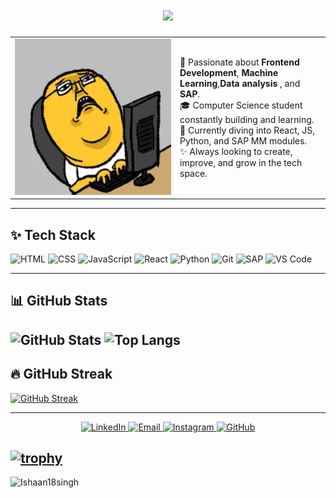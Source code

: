 <!-- Typing effect -->
<h1 align="center">
  <img src="https://readme-typing-svg.herokuapp.com/?lines=Hi+%F0%9F%91%8B+I'm+Ishaan+Singh;&center=true&size=25&width=500&height=50&duration=4000">
</h1>

<table>
  <tr>
    <td width="250">
      <img src="https://github.com/Ishaan18singh/Ishaan18singh/blob/main/rabbit_typing.gif" width="100%" alt="Rabbit Typing Bunny"/>
    </td>
    <td>
      <p>
        🚀 Passionate about <strong>Frontend Development</strong>, <strong>Machine Learning</strong>,<strong>Data analysis </strong>, and <strong>SAP</strong>.<br>
        🎓 Computer Science student constantly building and learning.<br>
        🧠 Currently diving into React, JS, Python, and SAP MM modules.<br>
        ✨ Always looking to create, improve, and grow in the tech space.
      </p>
    </td>
  </tr>
</table>

---

## ✨ Tech Stack

![HTML](https://img.shields.io/badge/-HTML5-E34F26?style=flat&logo=html5)
![CSS](https://img.shields.io/badge/-CSS3-1572B6?style=flat&logo=css3)
![JavaScript](https://img.shields.io/badge/-JavaScript-F7DF1E?style=flat&logo=javascript)
![React](https://img.shields.io/badge/-React-61DAFB?style=flat&logo=react)
![Python](https://img.shields.io/badge/-Python-3776AB?style=flat&logo=python)
![Git](https://img.shields.io/badge/-Git-F05032?style=flat&logo=git)
![SAP](https://img.shields.io/badge/-SAP-0FAAFF?style=flat&logo=sap)
![VS Code](https://img.shields.io/badge/-VS%20Code-007ACC?style=flat&logo=visual-studio-code)

---
## 📊 GitHub Stats

![GitHub Stats](https://github-readme-stats-rouge-nine.vercel.app/api?username=Ishaan18singh&show_icons=true&theme=dracula)
![Top Langs](https://github-readme-stats.vercel.app/api/top-langs/?username=Ishaan18singh&layout=compact&theme=tokyonight)
---

## 🔥 GitHub Streak

[![GitHub Streak](https://github-readme-streak-stats.herokuapp.com?user=Ishaan18singh&theme=dark&hide_border=true)](https://github.com/Ishaan18singh)

---
<p align="center">
  <a href="https://linkedin.com/in/ishaan-singh-46632729a" target="_blank">
    <img src="https://img.shields.io/badge/-LinkedIn-0A66C2?style=for-the-badge&logo=linkedin&logoColor=white" alt="LinkedIn"/>
  </a>
  <a href="mailto:singhishaan2004@icloud.com" target="_blank">
    <img src="https://img.shields.io/badge/-Email-D14836?style=for-the-badge&logo=gmail&logoColor=white" alt="Email"/>
  </a>
  <a href="https://instagram.com/ishaan__singh076" target="_blank">
    <img src="https://img.shields.io/badge/-Instagram-E4405F?style=for-the-badge&logo=instagram&logoColor=white" alt="Instagram"/>
  </a>
  <a href="https://github.com/Ishaan18singh" target="_blank">
    <img src="https://img.shields.io/badge/-GitHub-181717?style=for-the-badge&logo=github&logoColor=white" alt="GitHub"/>
  </a>
</p>

[![trophy](https://github-profile-trophy.vercel.app/?username=Ishaan18singh)](https://github.com/Ishaan18singh)
---
<p align="left"> <img src="https://komarev.com/ghpvc/?username=Ishaan18singh&label=Profile%20views&color=0e75b6&style=flat" alt="Ishaan18singh" /> </p>




